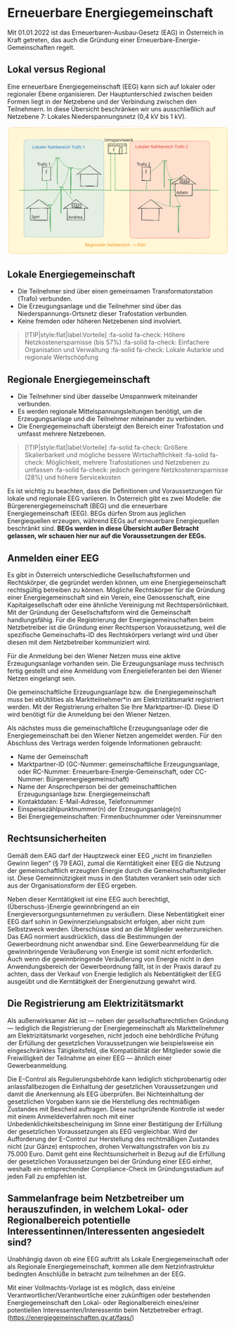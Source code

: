 # Erneuerbare Energiegemeinschaft

Mit 01.01.2022 ist das Erneuerbaren-Ausbau-Gesetz (EAG) in Österreich in Kraft getreten, das auch die Gründung einer Erneuerbare-Energie-Gemeinschaften regelt.

## Lokal versus Regional

Eine erneuerbare Energiegemeinschaft (EEG) kann sich auf lokaler oder regionaler Ebene organisieren. Der Hauptunterschied zwischen beiden Formen liegt in der Netzebene und der Verbindung zwischen den Teilnehmern. In diese Übersicht beschränken wir uns ausschließlich auf Netzebene 7: Lokales Niederspannungsnetz (0,4 kV bis 1 kV).

<img src="./_media/NahbereichDefinition.svg" alt="Nahbereich - Definition">

## Lokale Energiegemeinschaft

- Die Teilnehmer sind über einen gemeinsamen Transformatorstation (Trafo) verbunden.
- Die Erzeugungsanlage und die Teilnehmer sind über das Niederspannungs-Ortsnetz dieser Trafostation verbunden.
- Keine fremden oder höheren Netzebenen sind involviert.

> [!TIP|style:flat|label:Vorteile]
> :fa-solid fa-check: Höhere Netzkostenersparnisse (bis 57%)
> :fa-solid fa-check: Einfachere Organisation und Verwaltung
> :fa-solid fa-check: Lokale Autarkie und regionale Wertschöpfung

## Regionale Energiegemeinschaft

- Die Teilnehmer sind über dasselbe Umspannwerk miteinander verbunden.
- Es werden regionale Mittelspannungsleitungen benötigt, um die Erzeugungsanlage und die Teilnehmer miteinander zu verbinden.
- Die Energiegemeinschaft übersteigt den Bereich einer Trafostation und umfasst mehrere Netzebenen.

> [!TIP|style:flat|label:Vorteile]
> :fa-solid fa-check: Größere Skalierbarkeit und mögliche bessere Wirtschaftlichkeit
> :fa-solid fa-check: Möglichkeit, mehrere Trafostationen und Netzebenen zu umfassen
> :fa-solid fa-check: jedoch geringere Netzkostenersparnisse (28%) und höhere Servicekosten

Es ist wichtig zu beachten, dass die Definitionen und Voraussetzungen für lokale und regionale EEG variieren. In Österreich gibt es zwei Modelle: die Bürgerenergiegemeinschaft (BEG) und die erneuerbare Energiegemeinschaft (EEG). BEGs dürfen Strom aus jeglichen Energiequellen erzeugen, während EEGs auf erneuerbare Energiequellen beschränkt sind. **BEGs werden in diese Übersicht außer Betracht gelassen, wir schauen hier nur auf die Voraussetzungen der EEGs.**

## Anmelden einer EEG

Es gibt in Österreich unterschiedliche Gesellschaftsformen und Rechtskörper, die gegründet werden können, um eine Energiegemeinschaft rechtsgültig betreiben zu können. Mögliche Rechtskörper für die Gründung einer Energiegemeinschaft sind ein Verein, eine Genossenschaft, eine Kapitalgesellschaft oder eine ähnliche Vereinigung mit Rechtspersönlichkeit. Mit der Gründung der Gesellschaftsform wird die Gemeinschaft handlungsfähig. Für die Registrierung der Energiegemeinschaften beim Netzbetreiber ist die Gründung einer Rechtsperson Voraussetzung, weil die spezifische Gemeinschafts-ID des Rechtskörpers verlangt wird und über diesen mit dem Netzbetreiber kommuniziert wird. 

Für die Anmeldung bei den Wiener Netzen muss eine aktive Erzeugungsanlage vorhanden sein. Die Erzeugungsanlage muss technisch fertig gestellt und eine Anmeldung vom Energielieferanten bei den Wiener Netzen eingelangt sein.

Die gemeinschaftliche Erzeugungsanlage bzw. die Energiegemeinschaft muss bei ebUtilities als Marktteilnehmer*in am Elektrizitätsmarkt registriert werden. Mit der Registrierung erhalten Sie Ihre Marktpartner-ID. Diese ID wird benötigt für die Anmeldung bei den Wiener Netzen.

Als nächstes muss die gemeinschaftliche Erzeugungsanlage oder die Energiegemeinschaft bei den Wiener Netzen angemeldet werden. Für den Abschluss des Vertrags werden folgende Informationen gebraucht:

- Name der Gemeinschaft
- Marktpartner-ID (GC-Nummer: gemeinschaftliche Erzeugungsanlage, oder RC-Nummer: Erneuerbare-Energie-Gemeinschaft, oder CC-Nummer: Bürgerenergiegemeinschaft)
- Name der Ansprechperson bei der gemeinschaftlichen Erzeugungsanlage bzw. Energiegemeinschaft
- Kontaktdaten: E-Mail-Adresse, Telefonnummer
- Einspeisezählpunktnummer(n) der Erzeugungsanlage(n)
- Bei Energiegemeinschaften: Firmenbuchnummer oder Vereinsnummer

## Rechtsunsicherheiten

Gemäß dem EAG darf der Hauptzweck einer EEG „nicht im finanziellen Gewinn liegen“ (§ 79 EAG), zumal die Kerntätigkeit einer EEG die Nutzung der gemeinschaftlich erzeugten Energie durch die Gemeinschaftsmitglieder ist. Diese Gemeinnützigkeit muss in den Statuten verankert sein oder sich aus der Organisationsform der EEG ergeben.

Neben dieser Kerntätigkeit ist eine EEG auch berechtigt, (Überschuss-)Energie gewinnbringend an ein Energieversorgungsunternehmen zu veräußern. Diese Nebentätigkeit einer EEG darf sohin in Gewinnerzielungsabsicht erfolgen, aber nicht zum Selbstzweck werden. Überschüsse sind an die Mitglieder weiterzureichen. Das EAG normiert ausdrücklich, dass die Bestimmungen der Gewerbeordnung nicht anwendbar sind. Eine Gewerbeanmeldung für die gewinnbringende Veräußerung von Energie ist somit nicht erforderlich. Auch wenn die gewinnbringende Veräußerung von Energie nicht in den Anwendungsbereich der Gewerbeordnung fällt, ist in der Praxis darauf zu achten, dass der Verkauf von Energie lediglich als Nebentätigkeit der EEG ausgeübt und die Kerntätigkeit der Energienutzung gewahrt wird.

## Die Registrierung am Elektrizitätsmarkt
Als außenwirksamer Akt ist — neben der gesellschaftsrechtlichen Gründung — lediglich die Registrierung der Energiegemeinschaft als Marktteilnehmer am Elektrizitätsmarkt vorgesehen, nicht jedoch eine behördliche Prüfung der Erfüllung der gesetzlichen Voraussetzungen wie beispielsweise ein eingeschränktes Tätigkeitsfeld, die Kompatibilität der Mitglieder sowie die Freiwilligkeit der Teilnahme an einer EEG — ähnlich einer Gewerbeanmeldung.

Die E-Control als Regulierungsbehörde kann lediglich stichprobenartig oder anlassfallbezogen die Einhaltung der gesetzlichen Voraussetzungen und damit die Anerkennung als EEG überprüfen. Bei Nichteinhaltung der gesetzlichen Vorgaben kann sie die Herstellung des rechtmäßigen Zustandes mit Bescheid auftragen. Diese nachprüfende Kontrolle ist weder mit einem Anmeldeverfahren noch mit einer Unbedenklichkeitsbescheinigung im Sinne einer Bestätigung der Erfüllung der gesetzlichen Voraussetzungen als EEG vergleichbar. Wird der Aufforderung der E-Control zur Herstellung des rechtmäßigen Zustandes nicht (zur Gänze) entsprochen, drohen Verwaltungsstrafen von bis zu 75.000 Euro. Damit geht eine Rechtsunsicherheit in Bezug auf die Erfüllung der gesetzlichen Voraussetzungen bei der Gründung einer EEG einher, weshalb ein entsprechender Compliance-Check im Gründungsstadium auf jeden Fall zu empfehlen ist.

## Sammelanfrage beim Netzbetreiber um herauszufinden, in welchem Lokal- oder Regionalbereich potentielle Interessentinnen/Interessenten angesiedelt sind?

Unabhängig davon ob eine EEG auftritt als Lokale Energiegemeinschaft oder als Regionale Energiegemeinschaft, kommen alle dem Netzinfrastruktur bedingten Anschlüße in betracht zum teilnehmen an der EEG.

Mit einer Vollmachts-Vorlage ist es möglich, dass ein/eine Verantwortlicher/Verantwortliche einer zukünftigen oder bestehenden Energiegemeinschaft den Lokal- oder Regionalbereich eines/einer potentiellen Interessenten/Interessentin beim Netzbetreiber erfragt. (https://energiegemeinschaften.gv.at/faqs/)